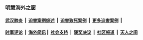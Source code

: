 
### 明慧海外之窗

####  [武汉肺炎](indexes/365.md?t=02041000) &nbsp;|&nbsp;  [迫害案例综述](indexes/328.md?t=02041000) &nbsp;|&nbsp; [迫害致死案例](indexes/277.md?t=02041000)  &nbsp;|&nbsp; [更多迫害案例](indexes/81.md?t=02041000)  &nbsp;|&nbsp; 
####  [时事评论](indexes/251.md?t=02041000) &nbsp;|&nbsp; [海外简讯](indexes/245.md?t=02041000)&nbsp;|&nbsp;  [社会支持](indexes/140.md?t=02041000) &nbsp;|&nbsp; [褒奖决议](indexes/282.md?t=02041000) &nbsp;|&nbsp; [社区报道](indexes/91.md?t=02041000)  &nbsp;|&nbsp; [天人之间](indexes/78.md?t=02041000) 

